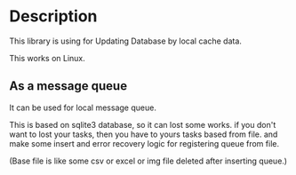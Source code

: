 # Description

This library is using for Updating Database by local cache data.

This works on Linux.

## As a message queue

It can be used for local message queue.

This is based on sqlite3 database, so it can lost some works. 
if you don't want to lost your tasks, then you have to yours tasks based from file.
and make some insert and error recovery logic for registering queue from file.

(Base file is like some csv or excel or img file deleted after inserting queue.)
